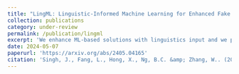 ```yaml
---
title: "LingML: Linguistic-Informed Machine Learning for Enhanced Fake News Detection"
collection: publications
category: under-review
permalink: /publication/lingml
excerpt: 'We enhance ML-based solutions with linguistics input and we propose LingML, linguistic-informed ML, for fake news detection. We conducted an experimental study with a popular dataset on fake news during the pandemic. The experiment results show that our proposed solution is highly effective. There are fewer than two errors out of every ten attempts with only linguistic input used in ML and the knowledge is highly explainable. When linguistics input is integrated with advanced large-scale ML models for natural language processing, our solution outperforms existing ones with 1.8% average error rate. LingML creates a new path with linguistics to push the frontier of effective and efficient fake news detection. It also sheds light on real-world multi-disciplinary applications requiring both ML and domain expertise to achieve optimal performance.'
date: 2024-05-07
paperurl: 'https://arxiv.org/abs/2405.04165'
citation: 'Singh, J., Fang, L., Hong, X., Ng, B.C. &amp; Zhang, W.. (2024). LingML: Linguistic-Informed Machine Learning for Enhanced Fake News Detection.'
---
```


